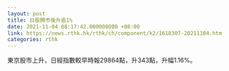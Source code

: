 ```yaml
---
layout: post
title: 日股開市後升逾1%
date: 2021-11-04 08:17:42.000000000 +08:00
link: https://news.rthk.hk/rthk/ch/component/k2/1618307-20211104.htm
categories: rthk
---
```


東京股市上升，日經指數較早時報29864點，升343點，升幅1.16%。
